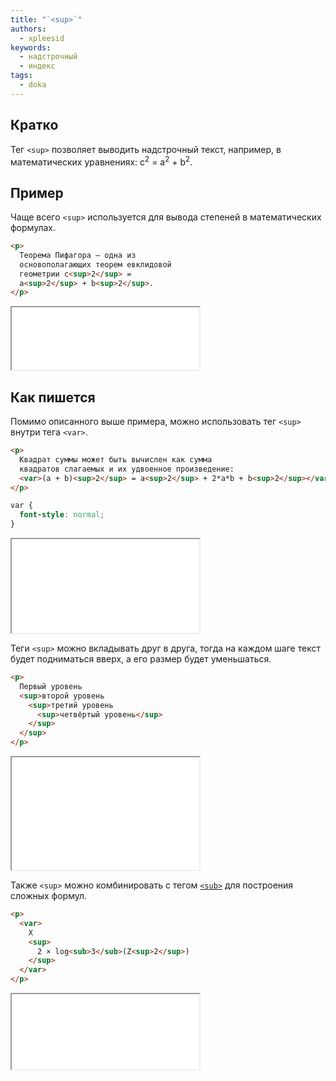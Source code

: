 ```yaml
---
title: "`<sup>`"
authors:
  - xpleesid
keywords:
  - надстрочный
  - индекс
tags:
  - doka
---
```


## Кратко

Тег `<sup>` позволяет выводить надстрочный текст, например, в математических уравнениях: c<sup>2</sup> = a<sup>2</sup> + b<sup>2</sup>.

## Пример

Чаще всего `<sup>` используется для вывода степеней в математических формулах.

```html
<p>
  Теорема Пифагора — одна из
  основополагающих теорем евклидовой
  геометрии c<sup>2</sup> =
  a<sup>2</sup> + b<sup>2</sup>.
</p>
```

<iframe title="Теорема пифагора" src="demos/basic/" height="100"></iframe>

## Как пишется

Помимо описанного выше примера, можно использовать тег `<sup>` внутри тега `<var>`.

```html
<p>
  Квадрат суммы может быть вычислен как сумма
  квадратов слагаемых и их удвоенное произведение:
  <var>(a + b)<sup>2</sup> = a<sup>2</sup> + 2*a*b + b<sup>2</sup></var>
</p>
```

```css
var {
  font-style: normal;
}
```

<iframe title="Пример с математической формулой" src="demos/variables/" height="150"></iframe>

Теги `<sup>` можно вкладывать друг в друга, тогда на каждом шаге текст будет подниматься вверх, а его размер будет уменьшаться.

```html
<p>
  Первый уровень
  <sup>второй уровень
    <sup>третий уровень
      <sup>четвёртый уровень</sup>
    </sup>
  </sup>
</p>
```

<iframe title="Пример с математической формулой" src="demos/nested/" height="180"></iframe>

Также `<sup>` можно комбинировать с тегом [`<sub>`](/html/sub) для построения сложных формул.

```html
<p>
  <var>
    X
    <sup>
      2 × log<sub>3</sub>(Z<sup>2</sup>)
    </sup>
  </var>
</p>
```

<iframe title="Пример с тегом sub" src="demos/sub/" height="120"></iframe>
